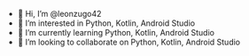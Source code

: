 - 👋 Hi, I’m @leonzugo42
- 👀 I’m interested in Python, Kotlin, Android Studio
- 🌱 I’m currently learning Python, Kotlin, Android Studio
- 💞️ I’m looking to collaborate on Python, Kotlin, Android Studio

<!---
leonzugo42/leonzugo42 is a ✨ special ✨ repository because its `README.md` (this file) appears on your GitHub profile.
You can click the Preview link to take a look at your changes.
--->

